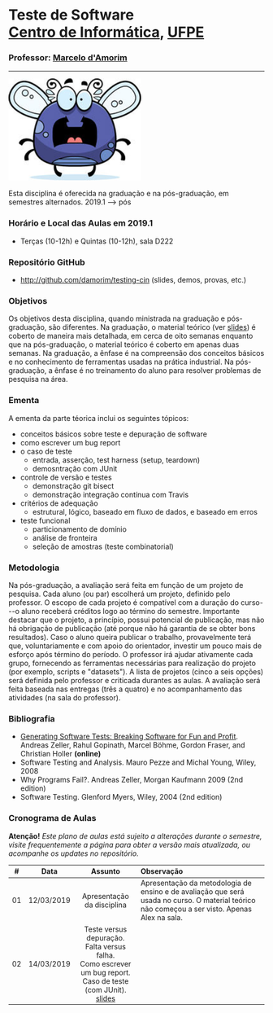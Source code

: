 # Teste de Software <br> [Centro de Informática](http://www.cin.ufpe.br), [UFPE](http://www.ufpe.br) 
### Professor: [Marcelo d'Amorim](http://cin.ufpe.br/~damorim/)
<hr>

<img src="img/scared-bug-clipart-1.jpg" height=200 class="img-responsive" alt="Odeio teste de software!"></div>

<!--
### Teste de Software é uma atividade de Engenharia de Software extremamente importante.
-->

Esta disciplina é oferecida na graduação e na pós-graduação, em semestres alternados. 2019.1 --> pós 

### Horário e Local das Aulas em 2019.1
* Terças (10-12h) e Quintas (10-12h), sala D222

### Repositório GitHub
- http://github.com/damorim/testing-cin (slides, demos, provas, etc.)

### Objetivos

Os objetivos desta disciplina, quando ministrada na graduação e pós-graduação, são diferentes. Na graduação, o material teórico (ver [slides](/slides.pptx)) é coberto de maneira mais detalhada, em cerca de oito semanas enquanto que na pós-graduação, o material teórico é coberto em apenas duas semanas. Na graduação, a ênfase é na compreensão dos conceitos básicos e no conhecimento de ferramentas usadas na prática industrial. Na pós-graduação, a ênfase é no treinamento do aluno para resolver problemas de pesquisa na área. 


### Ementa

A ementa da parte téorica inclui os seguintes tópicos:

* conceitos básicos sobre teste e depuração de software
* como escrever um bug report
* o caso de teste 
  * entrada, asserção, test harness (setup, teardown)
  * demosntração com JUnit
* controle de versão e testes
  * demonstração git bisect
  * demonstração integração contínua com Travis
* critérios de adequação
  * estrutural, lógico, baseado em fluxo de dados, e baseado em erros
* teste funcional
  * particionamento de domínio
  * análise de fronteira
  * seleção de amostras (teste combinatorial)


### Metodologia

Na pós-graduação, a avaliação será feita em função de um projeto de pesquisa. Cada aluno (ou par) escolherá um projeto, definido pelo professor. O escopo de cada projeto é compatível com a duração do curso---o aluno receberá créditos logo ao término do semestre. Importante destacar que o projeto, a princípio, possui potencial de publicação, mas não há obrigação de publicação (até porque não há garantia de se obter bons resultados). Caso o aluno queira publicar o trabalho, provavelmente terá que, voluntariamente e com apoio do orientador, investir um pouco mais de esforço após término do período. O professor irá ajudar ativamente cada grupo, fornecendo as ferramentas necessárias para realização do projeto (por exemplo, scripts e "datasets"). A lista de projetos (cinco a seis opções) será definida pelo professor e criticada durantes as aulas. A avaliação será feita baseada nas entregas (três a quatro) e no acompanhamento das atividades (na sala do professor).

### Bibliografia
- [Generating Software Tests: Breaking Software for Fun and Profit](https://www.fuzzingbook.org/). Andreas Zeller, Rahul Gopinath, Marcel Böhme, Gordon Fraser, and Christian Holler <b>(online)</b>
- Software Testing and Analysis. Mauro Pezze and Michal Young, Wiley, 2008  
- Why Programs Fail?. Andreas Zeller, Morgan Kaufmann 2009 (2nd edition)
- Software Testing. Glenford Myers, Wiley, 2004 (2nd edition)

<!---
### Recursos

- [Google Classroom](http://classroom.google.com) - Código:  5ub3mb5


### Ferramentas
- [Antlr (ANother Tool for Language Recognition)](https://www.antlr.org/)
- [LLVM](https://llvm.org/)

### Avaliação
* (`N1`+`N2`)/2, onde:
  * `N1` = `Prova1` (70%) + `Aulas práticas` (30%)
    * `Prova1` = Teste com [assunto dado até o momento
    * `Aulas práticas` = 3 Tarefas passadas durante primeira unidade
  * `N2` = `Prova2` (70%) + `Mini projeto` (30%)
    * `Prova2` = Teste com [assunto dado a partir de Prova1 
    * `Mini Projeto` = Projeto da cadeira
* `Final`: Teste com todo o assunto da matéria

- Observação:
  - Trabalhos **“CTRL-C + CTRL-V”** terão nota **zero** (vale tanto para cópia de colegas, como para trabalhos copiados da internet).

### Provas anteriores
- [Clique aqui](/provas)

### Notas
- [Clique aqui](alunos.md)

--->

### Cronograma de Aulas

**Atenção!** 
*Este plano de aulas está sujeito a alterações durante o semestre, visite frequentemente a página para obter a versão mais atualizada, ou acompanhe os updates no repositório.*

| # | Data | Assunto | Observação |
|:---:|:----:|:----------------------:|:----------------------|
| 01 | 12/03/2019 | Apresentação da disciplina | Apresentação da metodologia de ensino e de avaliação que será usada no curso. O material teórico não começou a ser visto. Apenas Alex na sala. |
| 02 | 14/03/2019 | Teste versus depuração.<br> Falta versus falha.<br> Como escrever um bug report.<br> Caso de teste (com JUnit).<br>[slides](/slides.pptx) |   |